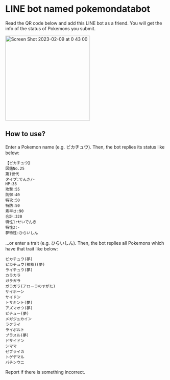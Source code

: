 # LINE bot named pokemondatabot

Read the QR code below and add this LINE bot as a friend.
You will get the info of the status of Pokemons you submit.

<img width="265" alt="Screen Shot 2023-02-09 at 0 43 00" src="https://user-images.githubusercontent.com/69415488/217579094-01e684e4-6734-4366-ad38-1ca35f006520.png">

## How to use?

Enter a Pokemon name (e.g. ピカチュウ).
Then, the bot replies its status like below:

```
【ピカチュウ】
図鑑No.25
第1世代
タイプ:でんき/-
HP:35
攻撃:55
防御:40
特攻:50
特防:50
素早さ:90
合計:320
特性1:せいでんき
特性2:-
夢特性:ひらいしん
```

...or enter a trait (e.g. ひらいしん).
Then, the bot replies all Pokemons which have that trait like below:

```
ピカチュウ(夢)
ピカチュウ(相棒)(夢)
ライチュウ(夢)
カラカラ
ガラガラ
ガラガラ(アローラのすがた)
サイホーン
サイドン
トサキント(夢)
アズマオウ(夢)
ピチュー(夢)
メガジュカイン
ラクライ
ライボルト
プラスル(夢)
ドサイドン
シママ
ゼブライカ
トゲデマル
バチンウニ
```

Report if there is something incorrect.